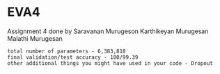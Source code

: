 # EVA4
Assignment 4 
done by
Saravanan Murugeson
Karthikeyan Murugesan
Malathi Murugesan


    total number of parameters - 6,383,818
    final validation/test accuracy - 100/99.39
    other additional things you might have used in your code - Dropout
